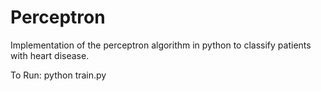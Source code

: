 # Perceptron
Implementation of the perceptron algorithm in python to classify patients with heart disease.

To Run: python train.py
